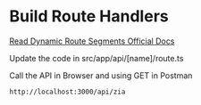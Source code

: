 # Build Route Handlers

[Read Dynamic Route Segments Official Docs](https://beta.nextjs.org/docs/routing/route-handlers#dynamic-route-segments)

Update the code in src/app/api/[name]/route.ts

Call the API in Browser and using GET in Postman

    http://localhost:3000/api/zia

